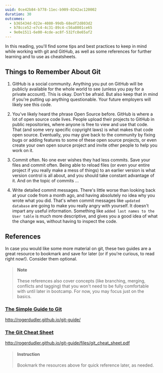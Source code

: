 ```yaml
---
uuid: 0ce42b84-b778-11ec-b909-0242ac120002
duration: 30
outcomes:
  - b365434d-022e-4080-99db-68edf2d803d2
  - b78cce52-e7c4-4c31-89c4-c56a8001ce65
  - 9e0e1511-6e00-4cde-ac8f-532fc8e65af2
---
```


In this reading, you'll find some tips and best practices to keep in mind while working with git and GitHub, as well as some references for further learning and to use as cheatsheets.


## Things to Remember About Git

1. GitHub is a social community. Anything you put on GitHub will be publicly available for the whole world to see (unless you pay for a private account). This is okay. Don't be afraid. But also keep that in mind if you're putting up anything questionable. Your future employers will likely see this code.

2. You've likely heard the phrase Open Source before. GitHub is where a lot of open source code lives. People upload their projects to GitHub in public repositories, where anyone is free to view and use that code. That (and some very specific copyright laws) is what makes that code open source. Eventually, you may give back to the community by fixing bugs or adding features to some of these open source projects, or even create your own open source project and invite other people to help you work on it.

3. Commit often. No one ever wishes they had less commits. Save your files and commit often. Being able to reload files (or even your entire project if you really make a mess of things) to an earlier version is what version control is all about, and you should take constant advantage of it. And on the topic of commits ...

4. Write detailed commit messages. There's little worse than looking back at your code from a month ago, and having absolutely no idea why you wrote what you did. That's when commit messages like `updated database` are going to make you really angry with yourself. It doesn't impart any useful information. Something like `added last names to the User table` is much more descriptive, and gives you a good idea of what the change was, without having to inspect the code.


## References

In case you would like some more material on git, these two guides are a great resource to bookmark and save for later (or if you're curious, to read right now!). Consider them optional.

> #### Note
> These references also cover concepts (like branching, merging, conflicts and tagging) that you won't need to be fully comfortable with until later in bootcamp. For now, you may focus just on the basics.

### [The Simple Guide to Git](http://rogerdudler.github.io/git-guide/)

<http://rogerdudler.github.io/git-guide/>

### [The Git Cheat Sheet](http://rogerdudler.github.io/git-guide/files/git_cheat_sheet.pdf)

<http://rogerdudler.github.io/git-guide/files/git_cheat_sheet.pdf>

> #### Instruction
> Bookmark the resources above for quick reference later, as needed.
